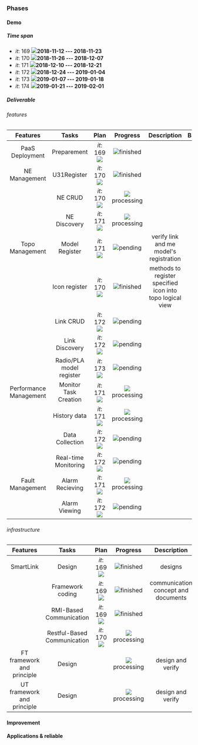 ### Phases
#### Demo
##### Time span
- *it*: 169 ![](https://placehold.it/15/008000/000000?text=+)**2018-11-12 --- 2018-11-23**
- *it*: 170 ![](https://placehold.it/15/8CA983/000000?text=+)**2018-11-26 --- 2018-12-07**
- *it*: 171 ![](https://placehold.it/15/8A2BE2/000000?text=+)**2018-12-10 --- 2018-12-21**
- *it*: 172 ![](https://placehold.it/15/f03c15/000000?text=+)**2018-12-24 --- 2019-01-04**
- *it*: 173 ![](https://placehold.it/15/7B68EE/000000?text=+)**2019-01-07 --- 2019-01-18**
- *it*: 174 ![](https://placehold.it/15/F0E68C/000000?text=+)**2019-01-21 --- 2019-02-01**

##### Deliverable
###### features
| Features | Tasks | Plan | Progress | Description  | Blockage |
| :--------: | :--------: | :-----------: | :--------: | :--------: |:--------: |
| PaaS Deployment | Preparement | *it*: 169 ![](https://placehold.it/15/008000/000000?text=+) | ![](https://placehold.it/15/008000/000000?text=+)finished |  | |
| NE Management| U31Register | *it*: 170 ![](https://placehold.it/15/8CA983/000000?text=+) | ![](https://placehold.it/15/008000/000000?text=+)finished | ||
|| NE CRUD | *it*: 170 ![](https://placehold.it/15/8CA983/000000?text=+) | ![](https://placehold.it/15/8CA983/000000?text=+)processing | ||
|| NE Discovery | *it*: 171 ![](https://placehold.it/15/8A2BE2/000000?text=+) | ![](https://placehold.it/15/8CA983/000000?text=+)processing | ||
| Topo Management  | Model Register | *it*: 171 ![](https://placehold.it/15/8A2BE2/000000?text=+) | ![](https://placehold.it/15/8A2BE2/000000?text=+)pending | verify link and me model's registration| |
|| Icon register | *it*: 170 ![](https://placehold.it/15/8CA983/000000?text=+) | ![](https://placehold.it/15/008000/000000?text=+)finished | methods to register specified icon into topo logical view| |
|| Link CRUD | *it*: 172 ![](https://placehold.it/15/f03c15/000000?text=+) | ![](https://placehold.it/15/8A2BE2/000000?text=+)pending | |
|| Link Discovery | *it*: 172 ![](https://placehold.it/15/f03c15/000000?text=+) | ![](https://placehold.it/15/8A2BE2/000000?text=+)pending | |
|| Radio/PLA model register | *it*: 173 ![](https://placehold.it/15/7B68EE/000000?text=+) | ![](https://placehold.it/15/8A2BE2/000000?text=+)pending | |
| Performance Management  | Monitor Task Creation | *it*: 171 ![](https://placehold.it/15/8A2BE2/000000?text=+) | ![](https://placehold.it/15/8CA983/000000?text=+)processing | | |
|| History data | *it*: 171 ![](https://placehold.it/15/8A2BE2/000000?text=+) | ![](https://placehold.it/15/8CA983/000000?text=+)processing | |
|| Data Collection | *it*: 172 ![](https://placehold.it/15/f03c15/000000?text=+) | ![](https://placehold.it/15/8A2BE2/000000?text=+)pending | |
|| Real-time Monitoring | *it*: 172 ![](https://placehold.it/15/f03c15/000000?text=+) | ![](https://placehold.it/15/8A2BE2/000000?text=+)pending | |
| Fault Management  | Alarm Recieving | *it*: 171 ![](https://placehold.it/15/8A2BE2/000000?text=+) | ![](https://placehold.it/15/8CA983/000000?text=+)processing | | |
|| Alarm Viewing | *it*: 172 ![](https://placehold.it/15/f03c15/000000?text=+) | ![](https://placehold.it/15/8A2BE2/000000?text=+)pending | |

###### infrastructure
| Features | Tasks | Plan | Progress | Description  | Blockage |
| :--------: | :--------: | :-----------: | :--------: | :--------: |:--------: |
| SmartLink | Design | *it*: 169 ![](https://placehold.it/15/008000/000000?text=+) | ![](https://placehold.it/15/008000/000000?text=+)finished | designs | |
| | Framework coding | *it*: 169 ![](https://placehold.it/15/008000/000000?text=+) | ![](https://placehold.it/15/008000/000000?text=+)finished | communication concept and documents | |
| | RMI-Based Communication | *it*: 169 ![](https://placehold.it/15/008000/000000?text=+) | ![](https://placehold.it/15/008000/000000?text=+)finished |  | |
| | Restful-Based Communication | *it*: 170 ![](https://placehold.it/15/8CA983/000000?text=+) | ![](https://placehold.it/15/8CA983/000000?text=+)processing |  | |
| FT framework and principle | Design |  | ![](https://placehold.it/15/8CA983/000000?text=+)processing | design and verify | |
| UT framework and principle | Design |  | ![](https://placehold.it/15/8CA983/000000?text=+)processing | design and verify | |

#### Improvement

#### Applications & reliable